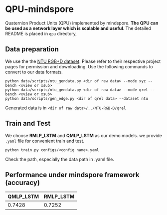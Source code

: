 # QPU-mindspore
Quaternion Product Units (QPU) implemented by mindspore. 
**The QPU can be used as a network layer which is scalable and useful**. The detailed README is placed in ``qpu`` directory,

## Data preparation
We use the the [NTU RGB+D dataset](https://github.com/shahroudy/NTURGB-D). Please refer to their respective project pages for permission and downloading. Use the following commands to convert to our data formats.
```
python data/scripts/ntu_gendata.py <dir of raw data> --mode xyz --bench <xview or xsub>
python data/scripts/ntu_gendata.py <dir of raw data> --mode qrel --bench <xview or xsub>
python data/scripts/gen_edge.py <dir of qrel data> --dataset ntu
```
Generated data is in ```<dir of raw data>/../NTU-RGB-D/qrel```
## Train and Test
We choose **RMLP_LSTM** and **QMLP_LSTM** as our demo models. we provide ```.yaml``` file for convenient train and test.
```
python train.py configs/<config name>.yaml
```
Check the path, especially the data path in .yaml file.

## Performance under mindspore framework (accuracy)
|  QMLP_LSTM  | RMLP_LSTM  |
|  ----  | ----  |
|  0.7428 |  0.7252 |


